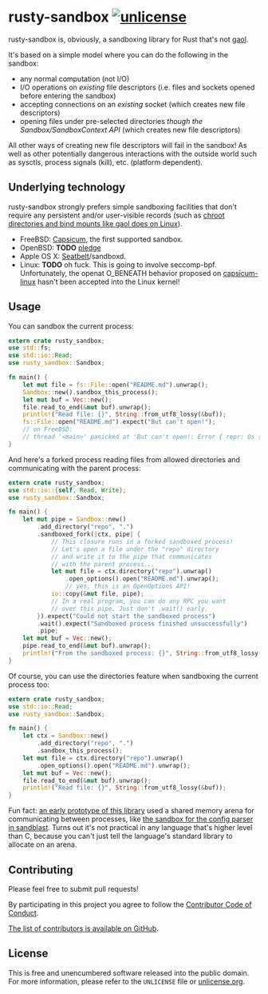 # rusty-sandbox [![unlicense](https://img.shields.io/badge/un-license-green.svg?style=flat)](http://unlicense.org)

rusty-sandbox is, obviously, a sandboxing library for Rust that's not [gaol].

It's based on a simple model where you can do the following in the sandbox:

- any normal computation (not I/O)
- I/O operations on *existing* file descriptors (i.e. files and sockets opened before entering the sandbox)
- accepting connections on an *existing* socket (which creates new file descriptors)
- opening files under pre-selected directories *though the Sandbox/SandboxContext API* (which creates new file descriptors)

All other ways of creating new file descriptors will fail in the sandbox!
As well as other potentially dangerous interactions with the outside world such as sysctls, process signals (kill), etc. (platform dependent).

## Underlying technology

rusty-sandbox strongly prefers simple sandboxing facilities that don't require any persistent and/or user-visible records (such as [chroot directories and bind mounts like gaol does on Linux](https://github.com/servo/gaol/blob/9d3753d6f6fb4b4d0f3cb5a29287db44659984fd/platform/linux/namespace.rs)).

- FreeBSD: [Capsicum], the first supported sandbox.
- OpenBSD: **TODO** [pledge]
- Apple OS X: [Seatbelt]/sandboxd.
- Linux: **TODO** oh fuck. This is going to involve seccomp-bpf. Unfortunately, the openat O_BENEATH behavior proposed on [capsicum-linux](http://capsicum-linux.org) hasn't been accepted into the Linux kernel!

## Usage

You can sandbox the current process:

```rust
extern crate rusty_sandbox;
use std::fs;
use std::io::Read;
use rusty_sandbox::Sandbox;

fn main() {
    let mut file = fs::File::open("README.md").unwrap();
    Sandbox::new().sandbox_this_process();
    let mut buf = Vec::new();
    file.read_to_end(&mut buf).unwrap();
    println!("Read file: {}", String::from_utf8_lossy(&buf));
    fs::File::open("README.md").expect("But can't open!");
    // on FreeBSD:
    // thread '<main>' panicked at 'But can't open!: Error { repr: Os { code: 94, message: "Not permitted in capability mode" } }', src/libcore/result.rs:760
}
```

And here's a forked process reading files from allowed directories and communicating with the parent process:

```rust
extern crate rusty_sandbox;
use std::io::{self, Read, Write};
use rusty_sandbox::Sandbox;

fn main() {
    let mut pipe = Sandbox::new()
        .add_directory("repo", ".")
        .sandboxed_fork(|ctx, pipe| {
            // This closure runs in a forked sandboxed process!
            // Let's open a file under the "repo" directory
            // and write it to the pipe that communicates
            // with the parent process...
            let mut file = ctx.directory("repo").unwrap()
                .open_options().open("README.md").unwrap();
                // yes, this is an OpenOptions API!
            io::copy(&mut file, pipe);
            // In a real program, you can do any RPC you want
            // over this pipe. Just don't .wait() early.
        }).expect("Could not start the sandboxed process")
        .wait().expect("Sandboxed process finished unsuccessfully")
        .pipe;
    let mut buf = Vec::new();
    pipe.read_to_end(&mut buf).unwrap();
    println!("From the sandboxed process: {}", String::from_utf8_lossy(&buf));
}
```

Of course, you can use the directories feature when sandboxing the current process too:

```rust
extern crate rusty_sandbox;
use std::io::Read;
use rusty_sandbox::Sandbox;

fn main() {
    let ctx = Sandbox::new()
        .add_directory("repo", ".")
        .sandbox_this_process();
    let mut file = ctx.directory("repo").unwrap()
        .open_options().open("README.md").unwrap();
    let mut buf = Vec::new();
    file.read_to_end(&mut buf).unwrap();
    println!("Read file: {}", String::from_utf8_lossy(&buf));
}
```

Fun fact: [an early prototype of this library](https://gist.github.com/myfreeweb/9c13c245e9f4051236dd) used a shared memory arena for communicating between processes, like [the sandbox for the config parser in sandblast](https://github.com/myfreeweb/sandblast/blob/7dba442af2778ed7ee6a7b303ee709f015ea45fc/config.c#L181). Turns out it's not practical in any language that's higher level than C, because you can't just tell the language's standard library to allocate on an arena.

[gaol]: https://github.com/servo/gaol
[Capsicum]: https://www.cl.cam.ac.uk/research/security/capsicum/
[pledge]: http://www.openbsd.org/papers/hackfest2015-pledge/mgp00001.html
[Seatbelt]: https://www.chromium.org/developers/design-documents/sandbox/osx-sandboxing-design

## Contributing

Please feel free to submit pull requests!

By participating in this project you agree to follow the [Contributor Code of Conduct](http://contributor-covenant.org/version/1/4/).

[The list of contributors is available on GitHub](https://github.com/myfreeweb/secstr/graphs/contributors).

## License

This is free and unencumbered software released into the public domain.  
For more information, please refer to the `UNLICENSE` file or [unlicense.org](http://unlicense.org).
